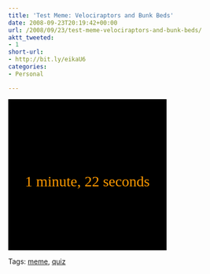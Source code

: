 ```yaml
---
title: 'Test Meme: Velociraptors and Bunk Beds'
date: 2008-09-23T20:19:42+00:00
url: /2008/09/23/test-meme-velociraptors-and-bunk-beds/
aktt_tweeted:
- 1
short-url:
- http://bit.ly/eikaU6
categories:
- Personal

---
```

<div class='microid-mailto+http:sha1:025c2471d9f0ef3e42088961755420865d93d4ac'>

<a style=" background: #000 url(http://www.bunkbeds.net/velociraptor/img/badge.jpg) no-repeat 0 0; display: block; width: 322px; height: 157px; text-align: center; padding-top: 150px; text-decoration: none; font-family: Times New Roman, serif; font-size: 30px; color: #ff9900; " href="http://www.bunkbeds.net/velociraptor/"> <span style="display: none;">I could survive for</span> 1 minute, 22 seconds <span style="display: none;">chained to a bunk bed with a velociraptor</span> </a>

</div>

<div class="st-post-tags">
Tags: <a href="http://www.cavort.org/tag/meme/" title="meme" rel="tag">meme</a>, <a href="http://www.cavort.org/tag/quiz/" title="quiz" rel="tag">quiz</a><br />
</div>
